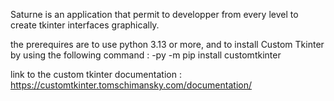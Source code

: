 Saturne is an application that permit to developper from every level to create tkinter interfaces graphically.

the prerequires are to use python 3.13 or more, and to install Custom Tkinter by using the following command :
-py -m pip install customtkinter

link to the custom tkinter documentation : https://customtkinter.tomschimansky.com/documentation/
